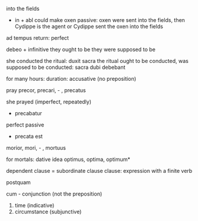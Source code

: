 



into the fields
- in + abl
could make oxen passive: oxen were sent into the fields, then Cydippe is the agent
or Cydippe sent the oxen into the fields

ad tempus
return: perfect

debeo + infinitive
they ought to be
they were supposed to be

she conducted the ritual:
duxit sacra
the ritual ought to be conducted, was supposed to be conducted:
sacra dubi debebant

for many hours: duration: accusative (no preposition)

pray
precor, precari, - , precatus

she prayed (imperfect, repeatedly)
- precabatur

perfect passive
- precata est


morior, mori, - , mortuus


for mortals: dative idea
optimus, optima, optimum*

dependent clause = subordinate clause
clause: expression with a finite verb

postquam

cum - conjunction (not the preposition)
1) time (indicative)
2) circumstance (subjunctive)
